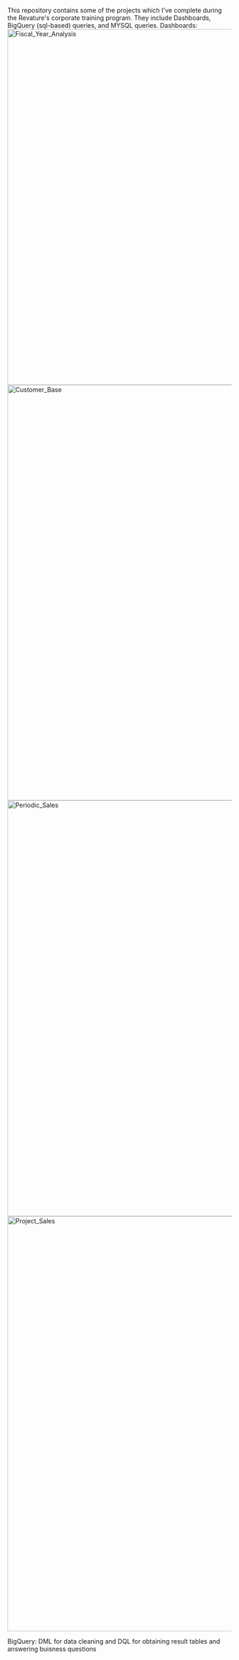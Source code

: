 This repository contains some of the projects which I've complete during the Revature's corporate training program. 
They include Dashboards, BigQuery (sql-based) queries, and MYSQL queries. 
Dashboards: 
<img width="799" alt="Fiscal_Year_Analysis" src="https://github.com/OlegZas/Business-Analyst-Training/assets/115661636/2b2706c3-2cbe-4c25-b320-8dd4a15a7907">
<img width="933" alt="Customer_Base" src="https://github.com/OlegZas/Business-Analyst-Training/assets/115661636/3969e86d-e256-49dc-b272-f57691c5a012">
<img width="934" alt="Periodic_Sales" src="https://github.com/OlegZas/Business-Analyst-Training/assets/115661636/2d772f2f-40d5-48c0-9b31-a708d1d0a994">
<img width="932" alt="Project_Sales" src="https://github.com/OlegZas/Business-Analyst-Training/assets/115661636/62918acd-6169-4ad5-a869-9799d4a74d2a">

BigQuery: DML for data cleaning and DQL for obtaining result tables and answering buisness questions 

